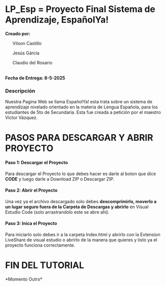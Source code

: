 # LP_Esp = Proyecto Final Sistema de Aprendizaje, EspañolYa!
<strong>Creado por:</strong>
<br>
<table>
<ul>Vilson Castillo<br></ul>
<ul>Jesús Gárcia<br></ul>
<ul>Claudio del Rosario<br></ul></table>

<strong>Fecha de Entrega: 8-5-2025</strong>

<h3>Descripción</h3>
<p>
Nuestra Pagina Web se llama EspañolYa! esta trata
sobre un sistema de aprendizaje nivelado
orientado en la materia de Lengua Española, para
los estudiantes de 5to de Secundaria. Esta fue
creada a petición por el maestro Víctor Vázquez.
</p>

<h1>PASOS PARA DESCARGAR Y ABRIR PROYECTO</h1>
<h4>Paso 1: Descargar el Proyecto</h4>
<p>
  Para descargar el Proyecto lo que debes hacer es darle al boton que dice <strong>CODE</strong> y luego darle a Download ZIP o Descargar ZIP.
</p>
<h4>Paso 2: Abrir el Proyecto</h4>
<p>
  Una vez ya el archivo descargado solo debes <strong>descomprimirlo, moverlo a un lugar seguro fuera de la Carpeta de Descargas y abrirlo</strong> en Visual Estudio Code (solo arrastrandolo este se abre ahi).
</p>
<h4>Paso 3: Inica el Proyecto</h4>
<p>
  Para iniciarlo solo debes ir a la carpeta Index.html y abrirlo con la Extension LiveShare de visual estudio o abrirlo de la manera que quieres y listo ya el proyecto funciona correctamente.
</p>
<h1>FIN DEL TUTORIAL</h1>
*Momento Outro*

